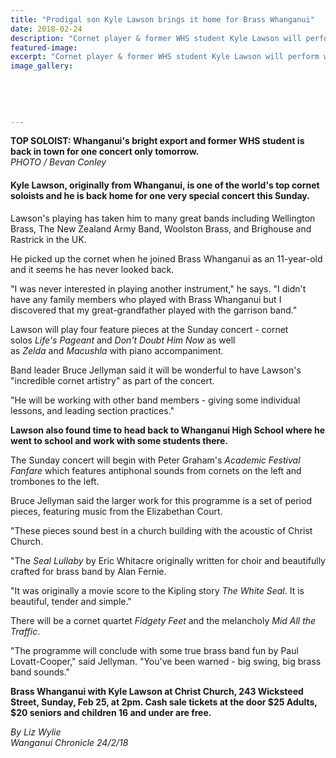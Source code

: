 ```yaml
---
title: "Prodigal son Kyle Lawson brings it home for Brass Whanganui"
date: 2018-02-24
description: "Cornet player & former WHS student Kyle Lawson will perform with Brass Whanganui at..."
featured-image: 
excerpt: "Cornet player & former WHS student Kyle Lawson will perform with Brass Whanganui at Christ Church."
image_gallery:
	
	
	
	
	
---
```


<p><span><strong>TOP SOLOIST: Whanganui's bright export and former WHS student is back in town for one concert only tomorrow.</strong> <br /><em>PHOTO / Bevan Conley</em></span></p>
<h4 class="element element-paragraph"><strong>Kyle Lawson, originally from Whanganui, is one of the world's top cornet soloists and he is back home for one very special concert this Sunday.</strong></h4>
<p class="element element-paragraph">Lawson's playing has taken him to many great bands including Wellington Brass, The New Zealand Army Band, Woolston Brass, and Brighouse and Rastrick in the UK.</p>
<p class="element element-paragraph">He picked up the cornet when he joined Brass Whanganui as an 11-year-old and it seems he has never looked back.</p>
<p class="element element-paragraph">"I was never interested in playing another instrument," he says. "I didn't have any family members who played with Brass Whanganui but I discovered that my great-grandfather played with the garrison band."</p>
<p class="element element-paragraph">Lawson will play four feature pieces at the Sunday concert - cornet solos&nbsp;<em>Life's Pageant&nbsp;</em>and&nbsp;<em>Don't Doubt Him Now</em>&nbsp;as well as&nbsp;<em>Zelda</em>&nbsp;and&nbsp;<em>Macushla</em>&nbsp;with piano accompaniment.</p>
<p class="element element-paragraph">Band leader Bruce Jellyman said it will be wonderful to have Lawson's "incredible cornet artistry" as part of the concert.</p>
<p class="element element-paragraph">"He will be working with other band members - giving some individual lessons, and leading section practices."</p>
<p class="element element-paragraph"><strong>Lawson also found time to head back to Whanganui High School where he went to school and work with some students there.</strong></p>
<p class="element element-paragraph">The Sunday concert will begin with Peter Graham's&nbsp;<em>Academic Festival Fanfare</em>&nbsp;which features antiphonal sounds from cornets on the left and trombones to the left.</p>
<p class="element element-paragraph">Bruce Jellyman said the larger work for this programme is a set of period pieces, featuring music from the Elizabethan Court.</p>
<p class="element element-paragraph">"These pieces sound best in a church building with the acoustic of Christ Church.</p>
<p class="element element-paragraph">"The&nbsp;<em>Seal Lullaby</em>&nbsp;by Eric Whitacre originally written for choir and beautifully crafted for brass band by Alan Fernie.</p>
<p class="element element-paragraph">"It was originally a movie score to the Kipling story&nbsp;<em>The White Seal</em>. It is beautiful, tender and simple."</p>
<p class="element element-paragraph">There will be a cornet quartet&nbsp;<em>Fidgety Feet</em>&nbsp;and the melancholy&nbsp;<em>Mid All the Traffic</em>.</p>
<p class="element element-paragraph">"The programme will conclude with some true brass band fun by Paul Lovatt-Cooper," said Jellyman. "You've been warned - big swing, big brass band sounds."</p>
<p class="element element-paragraph"><strong>Brass Whanganui with Kyle Lawson at Christ Church, 243 Wicksteed Street, Sunday, Feb 25, at 2pm. Cash sale tickets at the door $25 Adults, $20 seniors and children 16 and under are free.</strong></p>
<p><em>By Liz Wylie<br />Wanganui Chronicle 24/2/18</em></p>

